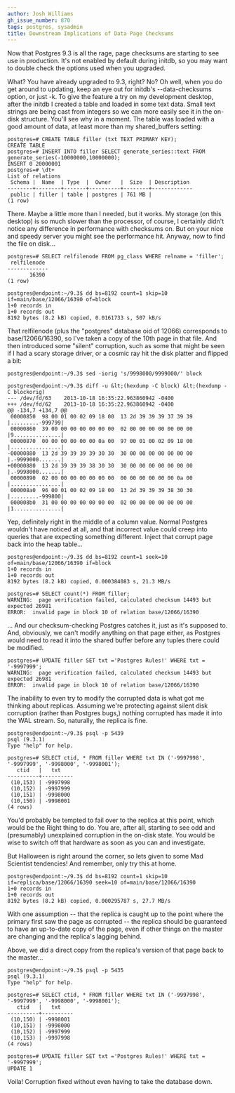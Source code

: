 ```yaml
---
author: Josh Williams
gh_issue_number: 870
tags: postgres, sysadmin
title: Downstream Implications of Data Page Checksums
---
```




Now that Postgres 9.3 is all the rage, page checksums are starting to see use in production.  It's not enabled by default during initdb, so you may want to double check the options used when you upgraded.

What?  You have already upgraded to 9.3, right?  No?  Oh well, when you do get around to updating, keep an eye out for initdb's --data-checksums option, or just -k.  To give the feature a try on my development desktop, after the initdb I created a table and loaded in some text data. Small text strings are being cast from integers so we can more easily see it in the on-disk structure. You'll see why in a moment. The table was loaded with a good amount of data, at least more than my shared_buffers setting:

```nohighlight
postgres=# CREATE TABLE filler (txt TEXT PRIMARY KEY);
CREATE TABLE
postgres=# INSERT INTO filler SELECT generate_series::text FROM generate_series(-10000000,10000000);
INSERT 0 20000001
postgres=# \dt+
List of relations
 Schema |  Name  | Type  |  Owner   |  Size  | Description
--------+--------+-------+----------+--------+-------------
 public | filler | table | postgres | 761 MB |
(1 row)
```

There.  Maybe a little more than I needed, but it works.  My storage (on this desktop) is so much slower than the processor, of course, I certainly didn't notice any difference in performance with checksums on.  But on your nice and speedy server you might see the performance hit.  Anyway, now to find the file on disk...

```nohighlight
postgres=# SELECT relfilenode FROM pg_class WHERE relname = 'filler';
 relfilenode
-------------
       16390
(1 row)

postgres@endpoint:~/9.3$ dd bs=8192 count=1 skip=10 if=main/base/12066/16390 of=block
1+0 records in
1+0 records out
8192 bytes (8.2 kB) copied, 0.0161733 s, 507 kB/s
```

That relfilenode (plus the "postgres" database oid of 12066) corresponds to base/12066/16390, so I've taken a copy of the 10th page in that file.  And then introduced some "silent" corruption, such as some that might be seen if I had a scary storage driver, or a cosmic ray hit the disk platter and flipped a bit:

```nohighlight
postgres@endpoint:~/9.3$ sed -iorig 's/9998000/9999000/' block

postgres@endpoint:~/9.3$ diff -u &lt;(hexdump -C block) &lt;(hexdump -C blockorig)
--- /dev/fd/63    2013-10-18 16:35:22.963860942 -0400
+++ /dev/fd/62    2013-10-18 16:35:22.963860942 -0400
@@ -134,7 +134,7 @@
 00000850  98 00 01 00 02 09 18 00  13 2d 39 39 39 37 39 39  |.........-999799|
 00000860  39 00 00 00 00 00 00 00  02 00 00 00 00 00 00 00  |9...............|
 00000870  00 00 00 00 00 00 0a 00  97 00 01 00 02 09 18 00  |................|
-00000880  13 2d 39 39 39 39 30 30  30 00 00 00 00 00 00 00  |.-9999000.......|
+00000880  13 2d 39 39 39 38 30 30  30 00 00 00 00 00 00 00  |.-9998000.......|
 00000890  02 00 00 00 00 00 00 00  00 00 00 00 00 00 0a 00  |................|
 000008a0  96 00 01 00 02 09 18 00  13 2d 39 39 39 38 30 30  |.........-999800|
 000008b0  31 00 00 00 00 00 00 00  02 00 00 00 00 00 00 00  |1...............|
```

Yep, definitely right in the middle of a column value.  Normal Postgres wouldn't have noticed at all, and that incorrect value could creep into queries that are expecting something different. Inject that corrupt page back into the heap table...

```nohighlight
postgres@endpoint:~/9.3$ dd bs=8192 count=1 seek=10 of=main/base/12066/16390 if=block
1+0 records in
1+0 records out
8192 bytes (8.2 kB) copied, 0.000384083 s, 21.3 MB/s

postgres=# SELECT count(*) FROM filler;
WARNING:  page verification failed, calculated checksum 14493 but expected 26981
ERROR:  invalid page in block 10 of relation base/12066/16390
```

... And our checksum-checking Postgres catches it, just as it's supposed to.  And, obviously, we can't modify anything on that page either, as Postgres would need to read it into the shared buffer before any tuples there could be modified.

```nohighlight
postgres=# UPDATE filler SET txt ='Postgres Rules!' WHERE txt = '-9997999';
WARNING:  page verification failed, calculated checksum 14493 but expected 26981
ERROR:  invalid page in block 10 of relation base/12066/16390
```

The inability to even try to modify the corrupted data is what got me thinking about replicas.  Assuming we're protecting against silent disk corruption (rather than Postgres bugs,) nothing corrupted has made it into the WAL stream.  So, naturally, the replica is fine.

```nohighlight
postgres@endpoint:~/9.3$ psql -p 5439
psql (9.3.1)
Type "help" for help.
```
```nohighlight
postgres=# SELECT ctid, * FROM filler WHERE txt IN ('-9997998', '-9997999', '-9998000', '-9998001');
   ctid   |   txt
----------+----------
 (10,153) | -9997998
 (10,152) | -9997999
 (10,151) | -9998000
 (10,150) | -9998001
(4 rows)
```

You'd probably be tempted to fail over to the replica at this point, which would be the Right thing to do.  You are, after all, starting to see odd and (presumably) unexplained corruption in the on-disk state.  You would be wise to switch off that hardware as soon as you can and investigate.

But Halloween is right around the corner, so lets given to some Mad Scientist tendencies!  And remember, only try this at home.

```nohighlight
postgres@endpoint:~/9.3$ dd bs=8192 count=1 skip=10 if=replica/base/12066/16390 seek=10 of=main/base/12066/16390
1+0 records in
1+0 records out
8192 bytes (8.2 kB) copied, 0.000295787 s, 27.7 MB/s
```

With one assumption -- that the replica is caught up to the point where the primary first saw the page as corrupted -- the replica should be guaranteed to have an up-to-date copy of the page, even if other things on the master are changing and the replica's lagging behind.

Above, we did a direct copy from the replica's version of that page back to the master...

```nohighlight
postgres@endpoint:~/9.3$ psql -p 5435
psql (9.3.1)
Type "help" for help.

postgres=# SELECT ctid, * FROM filler WHERE txt IN ('-9997998', '-9997999', '-9998000', '-9998001');
   ctid   |   txt
----------+----------
 (10,150) | -9998001
 (10,151) | -9998000
 (10,152) | -9997999
 (10,153) | -9997998
(4 rows)

postgres=# UPDATE filler SET txt ='Postgres Rules!' WHERE txt = '-9997999';
UPDATE 1
```

Voila! Corruption fixed without even having to take the database down.


